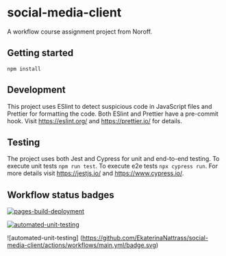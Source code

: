 # social-media-client

A workflow course assignment project from Noroff.

## Getting started

`npm install `

## Development

This project uses ESlint to detect suspicious code in JavaScript files and Prettier for formatting the code.
Both ESlint and Prettier have a pre-commit hook.
Visit https://eslint.org/ and https://prettier.io/ for details.

## Testing

The project uses both Jest and Cypress for unit and end-to-end testing.
To execute unit tests `npm run test`.
To execute e2e tests `npx cypress run`.
For more details visit https://jestjs.io/ and https://www.cypress.io/.

## Workflow status badges

[![pages-build-deployment](https://github.com/EkaterinaNattrass/social-media-client/actions/workflows/pages/pages-build-deployment/badge.svg)](https://github.com/EkaterinaNattrass/social-media-client/actions/workflows/pages/pages-build-deployment)

[![automated-unit-testing](https://github.com/EkaterinaNattrass/social-media-client/actions/workflows/pages/pages-build-deployment/badge.svg)](https://github.com/EkaterinaNattrass/social-media-client/actions/workflows/pages/pages-build-deployment)

![automated-unit-testing]
(https://github.com/EkaterinaNattrass/social-media-client/actions/workflows/main.yml/badge.svg)

